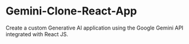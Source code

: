 # Gemini-Clone-React-App
Create a custom Generative AI application using the Google Gemini API integrated with React JS.
